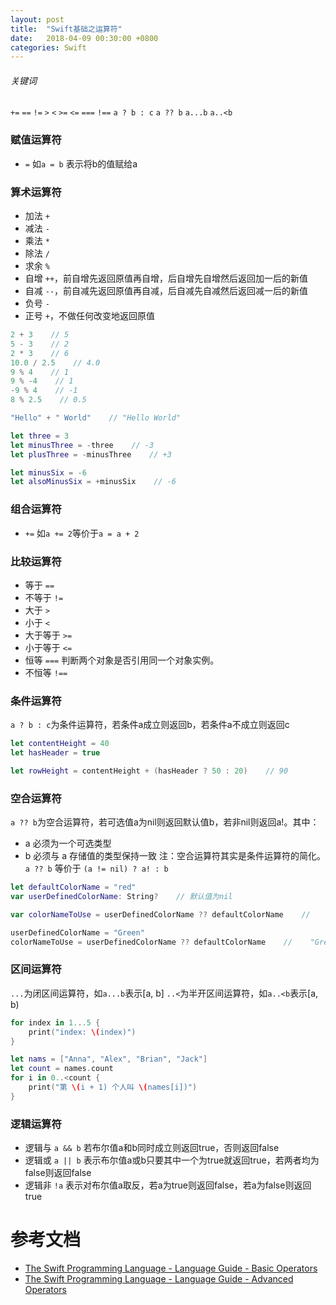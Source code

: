 ```yaml
---
layout: post
title:  "Swift基础之运算符"
date:   2018-04-09 00:30:00 +0800
categories: Swift
---
```

###### 关键词
`+=`    `==`    `!=`    `>`    `<`    `>=`    `<=`    `===`    `!==`    `a ? b : c`    `a ?? b`    `a...b`    `a..<b`

### 赋值运算符
* `=` 如`a = b` 表示将b的值赋给a

### 算术运算符
* 加法 `+`
* 减法 `-`
* 乘法 `*`
* 除法 `/`
* 求余 `%`
* 自增 `++`，前自增先返回原值再自增，后自增先自增然后返回加一后的新值
* 自减 `--`，前自减先返回原值再自减，后自减先自减然后返回减一后的新值
* 负号 `-`
* 正号 `+`，不做任何改变地返回原值

```swift
2 + 3    // 5
5 - 3    // 2
2 * 3    // 6
10.0 / 2.5    // 4.0
9 % 4    // 1
9 % -4    // 1
-9 % 4    // -1
8 % 2.5    // 0.5

"Hello" + " World"    // "Hello World"

let three = 3
let minusThree = -three    // -3
let plusThree = -minusThree    // +3

let minusSix = -6
let alsoMinusSix = +minusSix    // -6
```

### 组合运算符
* `+=` 如`a += 2`等价于`a = a + 2`

### 比较运算符
* 等于 `==`
* 不等于 `!=`
* 大于 `>`
* 小于 `<`
* 大于等于 `>=`
* 小于等于 `<=`
* 恒等 `===` 判断两个对象是否引用同一个对象实例。
* 不恒等 `!==` 

### 条件运算符
`a ? b : c`为条件运算符，若条件a成立则返回b，若条件a不成立则返回c

```swift
let contentHeight = 40
let hasHeader = true

let rowHeight = contentHeight + (hasHeader ? 50 : 20)    // 90
```

### 空合运算符
`a ?? b`为空合运算符，若可选值a为nil则返回默认值b，若非nil则返回a!。其中：
* a 必须为一个可选类型
* b 必须与 a 存储值的类型保持一致
注：空合运算符其实是条件运算符的简化。`a ?? b` 等价于 `(a != nil) ? a! : b`

```swift
let defaultColorName = "red"
var userDefinedColorName: String?    // 默认值为nil

var colorNameToUse = userDefinedColorName ?? defaultColorName    //    "red"，因为??前的可选值为nil，所以取后者

userDefinedColorName = "Green"
colorNameToUse = userDefinedColorName ?? defaultColorName    //    "Green"，因为??前的可选值不为nil，所以取解包后的值
```

### 区间运算符
`...`为闭区间运算符，如`a...b`表示[a, b]
`..<`为半开区间运算符，如`a..<b`表示[a, b)

```swift
for index in 1...5 {
    print("index: \(index)")
}

let nams = ["Anna", "Alex", "Brian", "Jack"]
let count = names.count
for i in 0..<count {
    print("第 \(i + 1) 个人叫 \(names[i])")
}
```

### 逻辑运算符
* 逻辑与 `a && b` 若布尔值a和b同时成立则返回true，否则返回false
* 逻辑或 `a || b` 表示布尔值a或b只要其中一个为true就返回true，若两者均为false则返回false
* 逻辑非 `!a` 表示对布尔值a取反，若a为true则返回false，若a为false则返回true

# 参考文档
- [The Swift Programming Language - Language Guide - Basic Operators][swift-basic-operators]
- [The Swift Programming Language - Language Guide - Advanced Operators][swift-advanced-operators]

[swift-basic-operators]: https://developer.apple.com/library/content/documentation/Swift/Conceptual/Swift_Programming_Language/BasicOperators.html

[swift-advanced-operators]: https://developer.apple.com/library/content/documentation/Swift/Conceptual/Swift_Programming_Language/AdvancedOperators.html